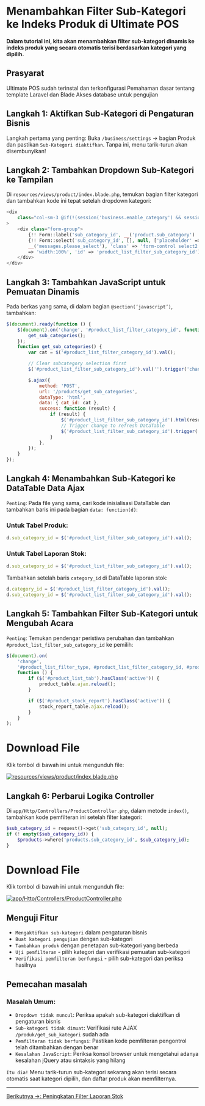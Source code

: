 # Menambahkan Filter Sub-Kategori ke Indeks Produk di Ultimate POS

**Dalam tutorial ini, kita akan menambahkan filter sub-kategori dinamis ke indeks produk yang secara otomatis terisi berdasarkan kategori yang dipilih.**

## Prasyarat
Ultimate POS sudah terinstal dan terkonfigurasi
Pemahaman dasar tentang template Laravel dan Blade
Akses database untuk pengujian

## Langkah 1: Aktifkan Sub-Kategori di Pengaturan Bisnis
Langkah pertama yang penting: Buka `/business/settings` → bagian Produk dan pastikan `Sub-Kategori diaktifkan`. Tanpa ini, menu tarik-turun akan disembunyikan!

## Langkah 2: Tambahkan Dropdown Sub-Kategori ke Tampilan
Di `resources/views/product/index.blade.php`, temukan bagian filter kategori dan tambahkan kode ini tepat setelah dropdown kategori:

```php
<div
    class="col-sm-3 @if(!(session('business.enable_category') && session('business.enable_sub_category'))) hide @endif"
>
    <div class="form-group">
        {!! Form::label('sub_category_id', __('product.sub_category') . ':') !!}
        {!! Form::select('sub_category_id', [], null, ['placeholder' =>
        __('messages.please_select'), 'class' => 'form-control select2','style'
        => 'width:100%', 'id' => 'product_list_filter_sub_category_id']); !!}
    </div>
</div>
```
## Langkah 3: Tambahkan JavaScript untuk Pemuatan Dinamis

Pada berkas yang sama, di dalam bagian `@section(‘javascript’)`, tambahkan:

```js
$(document).ready(function () {
    $(document).on('change', '#product_list_filter_category_id', function () {
        get_sub_categories();
    });
    function get_sub_categories() {
        var cat = $('#product_list_filter_category_id').val();

        // Clear subcategory selection first
        $('#product_list_filter_sub_category_id').val('').trigger('change');

        $.ajax({
            method: 'POST',
            url: '/products/get_sub_categories',
            dataType: 'html',
            data: { cat_id: cat },
            success: function (result) {
                if (result) {
                    $('#product_list_filter_sub_category_id').html(result);
                    // Trigger change to refresh DataTable
                    $('#product_list_filter_sub_category_id').trigger('change');
                }
            },
        });
    }
});
```
## Langkah 4: Menambahkan Sub-Kategori ke DataTable Data Ajax

`Penting`: Pada file yang sama, cari kode inisialisasi DataTable dan tambahkan baris ini pada bagian `data: function(d)`:

### Untuk Tabel Produk:
```js
d.sub_category_id = $('#product_list_filter_sub_category_id').val();
```
### Untuk Tabel Laporan Stok:

```js
d.sub_category_id = $('#product_list_filter_sub_category_id').val();
```
Tambahkan setelah baris `category_id` di DataTable laporan stok:
```js
d.category_id = $('#product_list_filter_category_id').val();
d.sub_category_id = $('#product_list_filter_sub_category_id').val();
```

## Langkah 5: Tambahkan Filter Sub-Kategori untuk Mengubah Acara

`Penting`: Temukan pendengar peristiwa perubahan dan tambahkan `#product_list_filter_sub_category_id` ke pemilih:

```js
$(document).on(
    'change',
    '#product_list_filter_type, #product_list_filter_category_id, #product_list_filter_brand_id, #product_list_filter_unit_id, #product_list_filter_tax_id, #location_id, #active_state, #repair_model_id, #product_list_filter_sub_category_id',
    function () {
        if ($('#product_list_tab').hasClass('active')) {
            product_table.ajax.reload();
        }

        if ($('#product_stock_report').hasClass('active')) {
            stock_report_table.ajax.reload();
        }
    }
);
```
# Download File

Klik tombol di bawah ini untuk mengunduh file:

[![resources/views/product/index.blade.php](https://upload.wikimedia.org/wikipedia/commons/thumb/d/da/Google_Drive_logo.png/2048px-Google_Drive_logo.png)](https://drive.google.com/file/d/1RGPAiZoHBV_80RDnG2tFELoKIYN-CVzf/view?usp=drive_link)

## Langkah 6: Perbarui Logika Controller

Di `app/Http/Controllers/ProductController.php`, dalam metode `index()`, tambahkan kode pemfilteran ini setelah filter kategori:

```php
$sub_category_id = request()->get('sub_category_id', null);
if (! empty($sub_category_id)) {
    $products->where('products.sub_category_id', $sub_category_id);
}
```
# Download File

Klik tombol di bawah ini untuk mengunduh file:

[![app/Http/Controllers/ProductController.php](https://upload.wikimedia.org/wikipedia/commons/thumb/d/da/Google_Drive_logo.png/2048px-Google_Drive_logo.png)](https://drive.google.com/file/d/1_O6h2hPiqxDyeJvLB-kHDcpXGUr2LNy8/view?usp=drive_link)

## Menguji Fitur
- `Mengaktifkan sub-kategori` dalam pengaturan bisnis
- `Buat kategori pengujian` dengan sub-kategori
- `Tambahkan produk` dengan penetapan sub-kategori yang berbeda
- `Uji pemfilteran` - pilih kategori dan verifikasi pemuatan sub-kategori
- `Verifikasi pemfilteran berfungsi` - pilih sub-kategori dan periksa hasilnya

## Pemecahan masalah
### Masalah Umum:

- `Dropdown tidak muncul`: Periksa apakah sub-kategori diaktifkan di pengaturan bisnis
- `Sub-kategori tidak dimuat`: Verifikasi rute AJAX `/produk/get_sub_kategori` sudah ada
- `Pemfilteran tidak berfungsi`: Pastikan kode pemfilteran pengontrol telah ditambahkan dengan benar
- `Kesalahan JavaScript`: Periksa konsol browser untuk mengetahui adanya kesalahan jQuery atau sintaksis yang hilang

`Itu dia!` Menu tarik-turun sub-kategori sekarang akan terisi secara otomatis saat kategori dipilih, dan daftar produk akan memfilternya.

---

[Berikutnya →: Peningkatan Filter Laporan Stok](2.md)